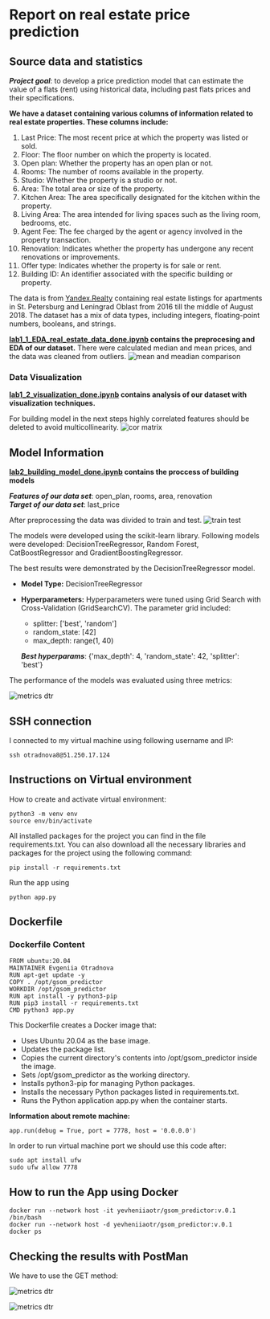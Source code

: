 # Report on real estate price prediction
## Source data and statistics 
***Project goal***: to develop a price prediction model that can estimate the value of a flats (rent) using historical data, including past flats prices and their specifications.

**We have a  dataset containing various columns of information related to real estate properties. These columns include:**

1. Last Price: The most recent price at which the property was listed or sold.
2. Floor: The floor number on which the property is located.
3. Open plan: Whether the property has an open plan or not. 
4. Rooms: The number of rooms available in the property.
5. Studio: Whether the property is a studio or not. 
6. Area: The total area or size of the property.
7. Kitchen Area: The area specifically designated for the kitchen within the property.
8. Living Area: The area intended for living spaces such as the living room, bedrooms, etc.
9. Agent Fee: The fee charged by the agent or agency involved in the property transaction.
10. Renovation: Indicates whether the property has undergone any recent renovations or improvements.
11. Offer type: Indicates whether the property is for sale or rent.
12. Building ID: An identifier associated with the specific building or property.

The data is from [Yandex.Realty](https://realty.yandex.ru) containing real estate listings for apartments in St. Petersburg and Leningrad Oblast from 2016 till the middle of August 2018. The dataset has a mix of data types, including integers, floating-point numbers, booleans, and strings.

**[lab1_1_EDA_real_estate_data_done.ipynb](/lab1_1_EDA_real_estate_data_done.ipynb) contains the preprocesing and EDA of our dataset.**
There were calculated median and mean prices, and the data was cleaned from outliers.
![mean and meadian comparison](/image.png)

### Data Visualization
**[lab1_2_visualization_done.ipynb](/lab1_2_visualization_done.ipynb) contains analysis of our dataset with visualization techniques.**

For building model in the next steps highly correlated features should be deleted to avoid multicollinearity.
![cor matrix](/Screenshot_32.jpg) 

## Model Information
**[lab2_building_model_done.ipynb](/lab2_building_model_done.ipynb) contains the proccess of building models**


***Features of our data set***: open_plan, rooms, area, renovation  
***Target of our data set***: last_price

After preprocessing  the data was divided to train and test.
![train test](/Screenshot_34.jpg) 

The models were developed using the scikit-learn library. Following models were developed: DecisionTreeRegressor, Random Forest, CatBoostRegressor and GradientBoostingRegressor. 

The best results were demonstrated by the DecisionTreeRegressor model. 
* **Model Type:** DecisionTreeRegressor
* **Hyperparameters:** Hyperparameters were tuned using Grid Search with Cross-Validation (GridSearchCV). The parameter grid included:

  - splitter: ['best', 'random']
  - random_state: [42]
  - max_depth: range(1, 40)
    
  ***Best hyperparams***: {'max_depth': 4, 'random_state': 42, 'splitter': 'best'}

The performance of the models was evaluated using three metrics:

![metrics dtr](/Screenshot_35.jpg)  

## SSH connection

I connected to my virtual machine using following username and IP:

```	
ssh otradnova8@51.250.17.124
```	

## Instructions on Virtual environment
How to create and activate virtual environment:
```
python3 -m venv env
source env/bin/activate 
```
All installed packages for the project you can find in the file requirements.txt. You can also download all the necessary libraries and packages for the project using the following command:
```
pip install -r requirements.txt
```
Run the app using 
```
python app.py
```
## Dockerfile

### Dockerfile Content
```
FROM ubuntu:20.04
MAINTAINER Evgeniia Otradnova
RUN apt-get update -y
COPY . /opt/gsom_predictor
WORKDIR /opt/gsom_predictor
RUN apt install -y python3-pip
RUN pip3 install -r requirements.txt
CMD python3 app.py
```

This Dockerfile creates a Docker image that:

* Uses Ubuntu 20.04 as the base image.
* Updates the package list.
* Copies the current directory's contents into /opt/gsom_predictor inside the image.
* Sets /opt/gsom_predictor as the working directory.
* Installs python3-pip for managing Python packages.
* Installs the necessary Python packages listed in requirements.txt.
* Runs the Python application app.py when the container starts.

**Information about remote machine:**
```	
app.run(debug = True, port = 7778, host = '0.0.0.0')
```	
In order to run virtual machine port we should use this code after:
```	
sudo apt install ufw
sudo ufw allow 7778 
```	

## How to run the App using Docker 
```
docker run --network host -it yevheniiaotr/gsom_predictor:v.0.1 /bin/bash
docker run --network host -d yevheniiaotr/gsom_predictor:v.0.1 
docker ps 
```
## Checking the results with PostMan
We have to use the GET method: 

![metrics dtr](/Screenshot_36.jpg) 

![metrics dtr](/Screenshot_37.jpg) 